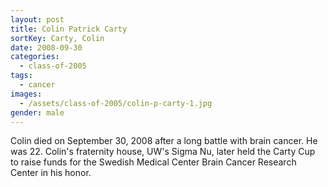 ```yaml
---
layout: post
title: Colin Patrick Carty
sortKey: Carty, Colin
date: 2008-09-30
categories:
  - class-of-2005
tags:
  - cancer
images:
  - /assets/class-of-2005/colin-p-carty-1.jpg
gender: male
---
```


Colin died on September 30, 2008 after a long battle with brain cancer. He was 22. Colin's fraternity house, UW's Sigma Nu, later held the Carty Cup to raise funds for the Swedish Medical Center Brain Cancer Research Center in his honor.
